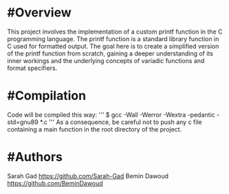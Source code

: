 #Overview
=============================================================================================

This project involves the implementation of a custom printf function in the C programming language.
The printf function is a standard library function in C used for formatted output.
The goal here is to create a simplified version of the printf function from scratch, gaining a deeper understanding of its inner workings and the underlying concepts of variadic functions and format specifiers.

#Compilation
=============================================================================================

Code will be compiled this way:
'''
$ gcc -Wall -Werror -Wextra -pedantic -std=gnu89 *.c
'''
As a consequence, be careful not to push any c file containing a main function in the root directory of the project.

#Authors
=============================================================================================
Sarah Gad        https://github.com/Sarah-Gad
Bemin Dawoud     https://github.com/BeminDawoud
